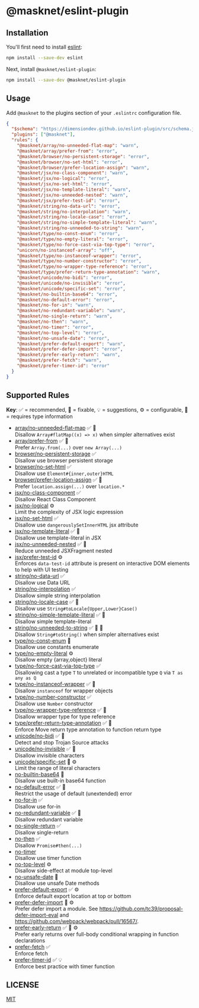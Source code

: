 # @masknet/eslint-plugin

## Installation

You'll first need to install [eslint](https://eslint.org):

```bash
npm install --save-dev eslint
```

Next, install `@masknet/eslint-plugin`:

```bash
npm install --save-dev @masknet/eslint-plugin
```

## Usage

Add `@masknet` to the plugins section of your `.eslintrc` configuration file.

<!-- begin example configure -->

```json
{
  "$schema": "https://dimensiondev.github.io/eslint-plugin/src/schema.json",
  "plugins": ["@masknet"],
  "rules": {
    "@masknet/array/no-unneeded-flat-map": "warn",
    "@masknet/array/prefer-from": "error",
    "@masknet/browser/no-persistent-storage": "error",
    "@masknet/browser/no-set-html": "error",
    "@masknet/browser/prefer-location-assign": "warn",
    "@masknet/jsx/no-class-component": "warn",
    "@masknet/jsx/no-logical": "error",
    "@masknet/jsx/no-set-html": "error",
    "@masknet/jsx/no-template-literal": "warn",
    "@masknet/jsx/no-unneeded-nested": "warn",
    "@masknet/jsx/prefer-test-id": "error",
    "@masknet/string/no-data-url": "error",
    "@masknet/string/no-interpolation": "warn",
    "@masknet/string/no-locale-case": "error",
    "@masknet/string/no-simple-template-literal": "warn",
    "@masknet/string/no-unneeded-to-string": "warn",
    "@masknet/type/no-const-enum": "error",
    "@masknet/type/no-empty-literal": "error",
    "@masknet/type/no-force-cast-via-top-type": "error",
    "unicorn/no-instanceof-array": "off",
    "@masknet/type/no-instanceof-wrapper": "error",
    "@masknet/type/no-number-constructor": "error",
    "@masknet/type/no-wrapper-type-reference": "error",
    "@masknet/type/prefer-return-type-annotation": "warn",
    "@masknet/unicode/no-bidi": "error",
    "@masknet/unicode/no-invisible": "error",
    "@masknet/unicode/specific-set": "error",
    "@masknet/no-builtin-base64": "error",
    "@masknet/no-default-error": "error",
    "@masknet/no-for-in": "warn",
    "@masknet/no-redundant-variable": "warn",
    "@masknet/no-single-return": "warn",
    "@masknet/no-then": "warn",
    "@masknet/no-timer": "error",
    "@masknet/no-top-level": "error",
    "@masknet/no-unsafe-date": "error",
    "@masknet/prefer-default-export": "warn",
    "@masknet/prefer-defer-import": "error",
    "@masknet/prefer-early-return": "warn",
    "@masknet/prefer-fetch": "warn",
    "@masknet/prefer-timer-id": "error"
  }
}
```

<!-- end example configure -->

## Supported Rules

**Key**:
:white_check_mark: = recommended,
:wrench: = fixable,
:bulb: = suggestions,
:gear: = configurable,
:thought_balloon: = requires type information

<!-- begin rule list -->

- [array/no-unneeded-flat-map][array$no_unneeded_flat_map] :white_check_mark: :wrench:\
  Disallow `Array#flatMap((x) => x)` when simpler alternatives exist
- [array/prefer-from][array$prefer_from] :white_check_mark: :wrench:\
  Prefer `Array.from(...)` over `new Array(...)`
- [browser/no-persistent-storage][browser$no_persistent_storage] :white_check_mark:\
  Disallow use browser persistent storage
- [browser/no-set-html][browser$no_set_html] :white_check_mark:\
  Disallow use `Element#{inner,outer}HTML`
- [browser/prefer-location-assign][browser$prefer_location_assign] :white_check_mark: :wrench:\
  Prefer `location.assign(...)` over `location.*`
- [jsx/no-class-component][jsx$no_class_component] :white_check_mark:\
  Disallow React Class Component
- [jsx/no-logical][jsx$no_logical] :gear:\
  Limit the complexity of JSX logic expression
- [jsx/no-set-html][jsx$no_set_html] :white_check_mark:\
  Disallow use `dangerouslySetInnerHTML` jsx attribute
- [jsx/no-template-literal][jsx$no_template_literal] :white_check_mark: :wrench:\
  Disallow use template-literal in JSX
- [jsx/no-unneeded-nested][jsx$no_unneeded_nested] :white_check_mark: :wrench:\
  Reduce unneeded JSXFragment nested
- [jsx/prefer-test-id][jsx$prefer_test_id] :gear:\
  Enforces `data-test-id` attribute is present on interactive DOM elements to help with UI testing
- [string/no-data-url][string$no_data_url] :white_check_mark:\
  Disallow use Data URL
- [string/no-interpolation][string$no_interpolation] :white_check_mark:\
  Disallow simple string interpolation
- [string/no-locale-case][string$no_locale_case] :white_check_mark: :wrench:\
  Disallow use `String#toLocale{Upper,Lower}Case()`
- [string/no-simple-template-literal][string$no_simple_template_literal] :white_check_mark: :wrench:\
  Disallow simple template-literal
- [string/no-unneeded-to-string][string$no_unneeded_to_string] :white_check_mark: :wrench: :thought_balloon:\
  Disallow `String#toString()` when simpler alternatives exist
- [type/no-const-enum][type$no_const_enum] :wrench:\
  Disallow use constants enumerate
- [type/no-empty-literal][type$no_empty_literal] :gear:\
  Disallow empty {array,object} literal
- [type/no-force-cast-via-top-type][type$no_force_cast_via_top_type] :white_check_mark:\
  Disallowing cast a type `T` to unrelated or incompatible type `Q` via `T as any as Q`
- [type/no-instanceof-wrapper][type$no_instanceof_wrapper] :white_check_mark: :wrench:\
  Disallow `instanceof` for wrapper objects
- [type/no-number-constructor][type$no_number_constructor] :white_check_mark:\
  Disallow use `Number` constructor
- [type/no-wrapper-type-reference][type$no_wrapper_type_reference] :white_check_mark: :wrench:\
  Disallow wrapper type for type reference
- [type/prefer-return-type-annotation][type$prefer_return_type_annotation] :white_check_mark: :wrench:\
  Enforce Move return type annotation to function return type
- [unicode/no-bidi][unicode$no_bidi] :white_check_mark: :wrench:\
  Detect and stop Trojan Source attacks
- [unicode/no-invisible][unicode$no_invisible] :white_check_mark: :wrench:\
  Disallow invisible characters
- [unicode/specific-set][unicode$specific_set] :wrench: :gear:\
  Limit the range of literal characters
- [no-builtin-base64][no_builtin_base64] :wrench:\
  Disallow use built-in base64 function
- [no-default-error][no_default_error] :white_check_mark: :thought_balloon:\
  Restrict the usage of default (unextended) error
- [no-for-in][no_for_in] :white_check_mark:\
  Disallow use for-in
- [no-redundant-variable][no_redundant_variable] :white_check_mark: :wrench:\
  Disallow redundant variable
- [no-single-return][no_single_return] :white_check_mark:\
  Disallow single-return
- [no-then][no_then] :white_check_mark:\
  Disallow `Promise#then(...)`
- [no-timer][no_timer] \
  Disallow use timer function
- [no-top-level][no_top_level] :gear:\
  Disallow side-effect at module top-level
- [no-unsafe-date][no_unsafe_date] :thought_balloon:\
  Disallow use unsafe Date methods
- [prefer-default-export][prefer_default_export] :white_check_mark: :gear:\
  Enforce default export location at top or bottom
- [prefer-defer-import][prefer_defer_import] :wrench: :gear:\
  Prefer defer import a module. See <https://github.com/tc39/proposal-defer-import-eval> and <https://github.com/webpack/webpack/pull/16567/>.
- [prefer-early-return][prefer_early_return] :white_check_mark: :wrench: :gear:\
  Prefer early returns over full-body conditional wrapping in function declarations
- [prefer-fetch][prefer_fetch] :white_check_mark:\
  Enforce fetch
- [prefer-timer-id][prefer_timer_id] :white_check_mark: :bulb:\
  Enforce best practice with timer function

[array$no_unneeded_flat_map]: https://dimensiondev.github.io/eslint-plugin/src/rules/array/no-unneeded-flat-map
[array$prefer_from]: https://dimensiondev.github.io/eslint-plugin/src/rules/array/prefer-from
[browser$no_persistent_storage]: https://dimensiondev.github.io/eslint-plugin/src/rules/browser/no-persistent-storage
[browser$no_set_html]: https://dimensiondev.github.io/eslint-plugin/src/rules/browser/no-set-html
[browser$prefer_location_assign]: https://dimensiondev.github.io/eslint-plugin/src/rules/browser/prefer-location-assign
[jsx$no_class_component]: https://dimensiondev.github.io/eslint-plugin/src/rules/jsx/no-class-component
[jsx$no_logical]: https://dimensiondev.github.io/eslint-plugin/src/rules/jsx/no-logical
[jsx$no_set_html]: https://dimensiondev.github.io/eslint-plugin/src/rules/jsx/no-set-html
[jsx$no_template_literal]: https://dimensiondev.github.io/eslint-plugin/src/rules/jsx/no-template-literal
[jsx$no_unneeded_nested]: https://dimensiondev.github.io/eslint-plugin/src/rules/jsx/no-unneeded-nested
[jsx$prefer_test_id]: https://dimensiondev.github.io/eslint-plugin/src/rules/jsx/prefer-test-id
[string$no_data_url]: https://dimensiondev.github.io/eslint-plugin/src/rules/string/no-data-url
[string$no_interpolation]: https://dimensiondev.github.io/eslint-plugin/src/rules/string/no-interpolation
[string$no_locale_case]: https://dimensiondev.github.io/eslint-plugin/src/rules/string/no-locale-case
[string$no_simple_template_literal]: https://dimensiondev.github.io/eslint-plugin/src/rules/string/no-simple-template-literal
[string$no_unneeded_to_string]: https://dimensiondev.github.io/eslint-plugin/src/rules/string/no-unneeded-to-string
[type$no_const_enum]: https://dimensiondev.github.io/eslint-plugin/src/rules/type/no-const-enum
[type$no_empty_literal]: https://dimensiondev.github.io/eslint-plugin/src/rules/type/no-empty-literal
[type$no_force_cast_via_top_type]: https://dimensiondev.github.io/eslint-plugin/src/rules/type/no-force-cast-via-top-type
[type$no_instanceof_wrapper]: https://dimensiondev.github.io/eslint-plugin/src/rules/type/no-instanceof-wrapper
[type$no_number_constructor]: https://dimensiondev.github.io/eslint-plugin/src/rules/type/no-number-constructor
[type$no_wrapper_type_reference]: https://dimensiondev.github.io/eslint-plugin/src/rules/type/no-wrapper-type-reference
[type$prefer_return_type_annotation]: https://dimensiondev.github.io/eslint-plugin/src/rules/type/prefer-return-type-annotation
[unicode$no_bidi]: https://dimensiondev.github.io/eslint-plugin/src/rules/unicode/no-bidi
[unicode$no_invisible]: https://dimensiondev.github.io/eslint-plugin/src/rules/unicode/no-invisible
[unicode$specific_set]: https://dimensiondev.github.io/eslint-plugin/src/rules/unicode/specific-set
[no_builtin_base64]: https://dimensiondev.github.io/eslint-plugin/src/rules/no-builtin-base64
[no_default_error]: https://dimensiondev.github.io/eslint-plugin/src/rules/no-default-error
[no_for_in]: https://dimensiondev.github.io/eslint-plugin/src/rules/no-for-in
[no_redundant_variable]: https://dimensiondev.github.io/eslint-plugin/src/rules/no-redundant-variable
[no_single_return]: https://dimensiondev.github.io/eslint-plugin/src/rules/no-single-return
[no_then]: https://dimensiondev.github.io/eslint-plugin/src/rules/no-then
[no_timer]: https://dimensiondev.github.io/eslint-plugin/src/rules/no-timer
[no_top_level]: https://dimensiondev.github.io/eslint-plugin/src/rules/no-top-level
[no_unsafe_date]: https://dimensiondev.github.io/eslint-plugin/src/rules/no-unsafe-date
[prefer_default_export]: https://dimensiondev.github.io/eslint-plugin/src/rules/prefer-default-export
[prefer_defer_import]: https://dimensiondev.github.io/eslint-plugin/src/rules/prefer-defer-import
[prefer_early_return]: https://dimensiondev.github.io/eslint-plugin/src/rules/prefer-early-return
[prefer_fetch]: https://dimensiondev.github.io/eslint-plugin/src/rules/prefer-fetch
[prefer_timer_id]: https://dimensiondev.github.io/eslint-plugin/src/rules/prefer-timer-id

<!-- end rule list -->

## LICENSE

[MIT](LICENSE)
